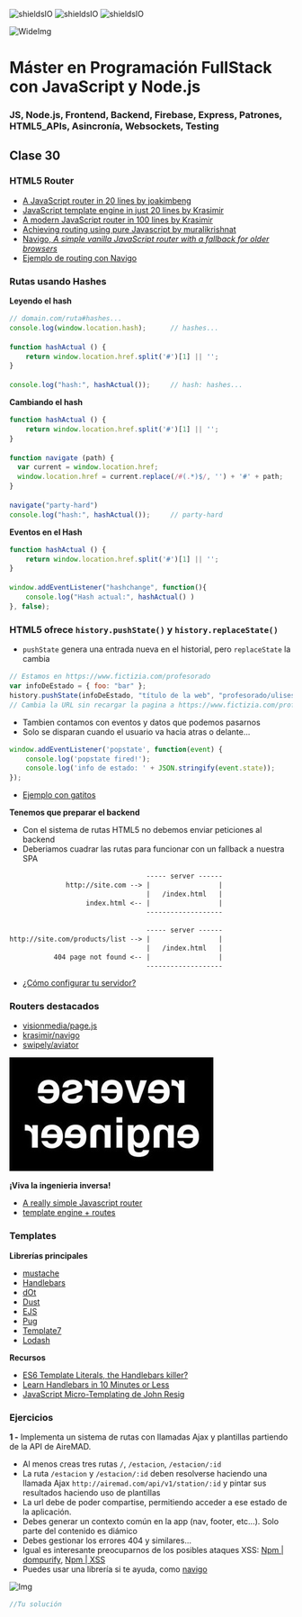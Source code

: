 ![shieldsIO](https://img.shields.io/github/issues/Fictizia/Master-en-programacion-fullstack-con-JavaScript-y-Node.js_ed3.svg)
![shieldsIO](https://img.shields.io/github/forks/Fictizia/Master-en-programacion-fullstack-con-JavaScript-y-Node.js_ed3.svg)
![shieldsIO](https://img.shields.io/github/stars/Fictizia/Master-en-programacion-fullstack-con-JavaScript-y-Node.js_ed3.svg)

![WideImg](http://fictizia.com/img/github/Fictizia-plan-estudios-github.jpg)

# Máster en Programación FullStack con JavaScript y Node.js
### JS, Node.js, Frontend, Backend, Firebase, Express, Patrones, HTML5_APIs, Asincronía, Websockets, Testing

## Clase 30

### HTML5 Router
- [A JavaScript router in 20 lines by joakimbeng](http://joakim.beng.se/blog/posts/a-javascript-router-in-20-lines.html)
- [JavaScript template engine in just 20 lines by Krasimir](http://krasimirtsonev.com/blog/article/Javascript-template-engine-in-just-20-line)
- [A modern JavaScript router in 100 lines by Krasimir](http://krasimirtsonev.com/blog/article/A-modern-JavaScript-router-in-100-lines-history-api-pushState-hash-url)
- [Achieving routing using pure Javascript by muralikrishnat](https://gist.github.com/muralikrishnat/9c7049fda1a3708c780c)
- [Navigo, _A simple vanilla JavaScript router with a fallback for older browsers_](https://github.com/krasimir/navigo)
- [Ejemplo de routing con Navigo](http://unlockcampus.org/code/tutoring/vanilla-js-routing-wnavigo)

### Rutas usando Hashes

**Leyendo el hash**
```javascript
// domain.com/ruta#hashes...
console.log(window.location.hash);      // hashes...

function hashActual () {
    return window.location.href.split('#')[1] || '';
}

console.log("hash:", hashActual());     // hash: hashes...
```


**Cambiando el hash**
```javascript
function hashActual () {
    return window.location.href.split('#')[1] || '';
}

function navigate (path) {
  var current = window.location.href;
  window.location.href = current.replace(/#(.*)$/, '') + '#' + path;
}

navigate("party-hard")
console.log("hash:", hashActual());     // party-hard
```


**Eventos en el Hash**
```javascript
function hashActual () {
    return window.location.href.split('#')[1] || '';
}

window.addEventListener("hashchange", function(){
    console.log("Hash actual:", hashActual() )
}, false);
```

### HTML5 ofrece `history.pushState()` y `history.replaceState()`
- `pushState` genera una entrada nueva en el historial, pero `replaceState` la cambia
```javascript
// Estamos en https://www.fictizia.com/profesorado
var infoDeEstado = { foo: "bar" };
history.pushState(infoDeEstado, "título de la web", "profesorado/ulises-gascon");
// Cambia la URL sin recargar la pagina a https://www.fictizia.com/profesorado/ulises-gascon
```
- Tambien contamos con eventos y datos que podemos pasarnos
- Solo se disparan cuando el usuario va hacia atras o delante...
```javascript
window.addEventListener('popstate', function(event) {
    console.log('popstate fired!');
    console.log('info de estado: ' + JSON.stringify(event.state));
});
```
- [Ejemplo con gatitos](http://html5doctor.com/demos/history/)

**Tenemos que preparar el backend**
- Con el sistema de rutas HTML5 no debemos enviar peticiones al backend
- Deberiamos cuadrar las rutas para funcionar con un fallback a nuestra SPA
```
                                  ----- server ------
              http://site.com --> |                 | 
                                  |   /index.html   |
                   index.html <-- |                 |
                                  -------------------

                                  ----- server ------
http://site.com/products/list --> |                 | 
                                  |   /index.html   |
           404 page not found <-- |                 |
                                  -------------------
```
- [¿Cómo configurar tu servidor?](https://router.vuejs.org/guide/essentials/history-mode.html#example-server-configurations)


### Routers destacados
- [visionmedia/page.js](https://github.com/visionmedia/page.js)
- [krasimir/navigo](https://github.com/krasimir/navigo)
- [swipely/aviator](https://github.com/swipely/aviator)


![img](../assets/clase30/b914110f-2f4c-4a2e-bc10-d3d22cec2bde.jpeg)

**¡Viva la ingenieria inversa!**
- [A really simple Javascript router](https://gist.github.com/joakimbeng/7918297)
- [template engine + routes](https://github.com/vitiral/notes/blob/ad75620f9b5445b18369408a7b23666e84624c0d/js/router/index.html)

### Templates

**Librerías principales**
- [mustache](https://mustache.github.io/)
- [Handlebars](http://handlebarsjs.com/)
- [dOt](https://olado.github.io/doT/)
- [Dust](http://www.dustjs.com/)
- [EJS](http://ejs.co/)
- [Pug](https://pugjs.org/)
- [Template7](http://www.idangero.us/template7/)
- [Lodash](https://lodash.com/docs/4.17.10#template)

**Recursos**
- [ES6 Template Literals, the Handlebars killer?](https://www.keithcirkel.co.uk/es6-template-literals/)
- [Learn Handlebars in 10 Minutes or Less](https://tutorialzine.com/2015/01/learn-handlebars-in-10-minutes)
- [JavaScript Micro-Templating de John Resig](https://johnresig.com/blog/javascript-micro-templating/)

### Ejercicios

**1 -** Implementa un sistema de rutas con llamadas Ajax y plantillas partiendo de la API de AireMAD.
- Al menos creas tres rutas `/`, `/estacion`, `/estacion/:id`
- La ruta `/estacion` y `/estacion/:id` deben resolverse haciendo una llamada Ajax `http://airemad.com/api/v1/station/:id` y pintar sus resultados haciendo uso de plantillas
- La url debe de poder compartise, permitiendo acceder a ese estado de la aplicación.
- Debes generar un contexto común en la app (nav, footer, etc...). Solo parte del contenido es diámico
- Debes gestionar los errores 404 y similares... 
- Igual es interesante preocuparnos de los posibles ataques XSS: [Npm | dompurify](https://www.npmjs.com/package/dompurify), [Npm | XSS](https://www.npmjs.com/package/xss)
- Puedes usar una librería si te ayuda, como [navigo](https://github.com/krasimir/navigo)

![Img](https://media.giphy.com/media/RdzzVrtvfqnM4/giphy.gif)

```javascript
//Tu solución
```